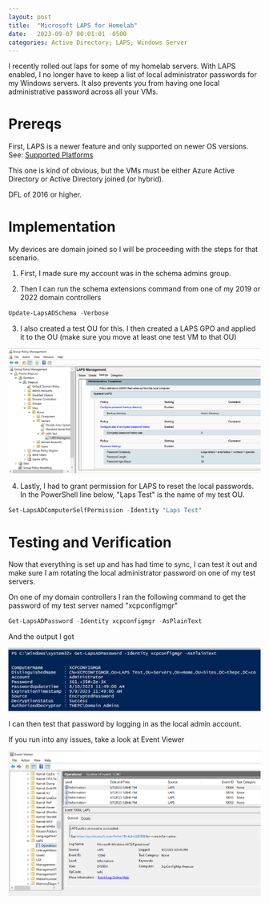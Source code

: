 ```yaml
---
layout: post
title:  "Microsoft LAPS for Homelab"
date:   2023-09-07 00:01:01 -0500
categories: Active Directory; LAPS; Windows Server
---
```


I recently rolled out laps for some of my homelab servers. With LAPS enabled, I no longer have to keep a list of local administrator passwords for my Windows servers. It also prevents you from having one local administrative password across all your VMs.

# Prereqs
First, LAPS is a newer feature and only supported on newer OS versions. See: [Supported Platforms][sp]

This one is kind of obvious, but the VMs must be either Azure Active Directory or Active Directory joined (or hybrid).

DFL of 2016 or higher.

# Implementation

My devices are domain joined so I will be proceeding with the steps for that scenario.

1) First, I made sure my account was in the schema admins group.

2) Then I can run the schema extensions command from one of my 2019 or 2022 domain controllers

```powershell
Update-LapsADSchema -Verbose
```

3) I also created a test OU for this. I then created a LAPS GPO and applied it to the OU (make sure you move at least one test VM to that OU)

![2023-09-07(1).png][LAPS1]

4) Lastly, I had to grant permission for LAPS to reset the local passwords. In the PowerShell line below, "Laps Test" is the name of my test OU.

```powershell
Set-LapsADComputerSelfPermission -Identity "Laps Test"
```

# Testing and Verification
Now that everything is set up and has had time to sync, I can test it out and make sure I am rotating the local administrator password on one of my test servers.

On one of my domain controllers I ran the following command to get the password of my test server named "xcpconfigmgr"

```powershell
Get-LapsADPassword -Identity xcpconfigmgr -AsPlainText
```

And the output I got

![2023-09-07(2).png][LAPS2]

I can then test that password by logging in as the local admin account.

If you run into any issues, take a look at Event Viewer

![2023-09-07(3).png][LAPS3]

<!--URL Block-->
[sp]: https://learn.microsoft.com/en-us/windows-server/identity/laps/laps-overview#windows-laps-supported-platforms-and-azure-ad-laps-preview-status

<!--Picture Block-->
[LAPS1]: /img/2023-09-07(1).png "GPO"
[LAPS2]: /img/2023-09-07(2).png "PowerShell output"
[LAPS3]: /img/2023-09-07(3).png "Event Viewer"